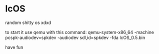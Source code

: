 # lcOS
random shitty os xdxd

to start it use qemu with this command:
qemu-system-x86_64 -machine pcspk-audiodev=spkdev -audiodev sdl,id=spkdev -fda lcOS_0.5.bin

have fun
